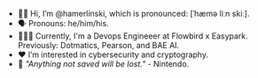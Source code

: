 - 👋🏻 Hi, I’m @hamerlinski, which is pronounced: [ˈhæmə liːn skiː].
- 🗣️ Pronouns: he/him/his.
- 🧑🏻‍💻 Currently, I'm a Devops Engineeer at Flowbird x Easypark. Previously: Dotmatics, Pearson, and BAE AI.
- ❤️ I’m interested in cybersecurity and cryptography.
- 💭 _"Anything not saved will be lost."_ - Nintendo.
